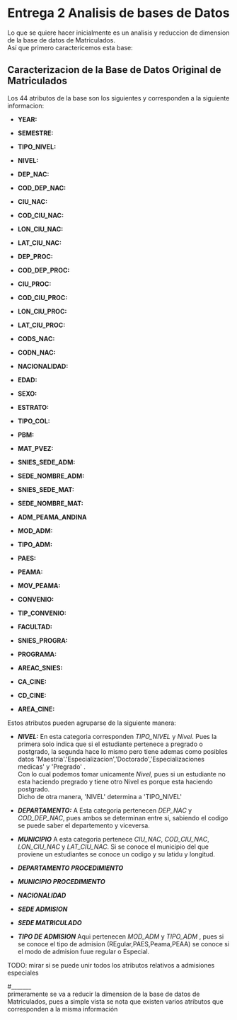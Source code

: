 # Entrega 2 Analisis de bases de Datos

Lo que se quiere hacer inicialmente es un analisis y reduccion de dimension de la base de datos de Matriculados.  
Así que primero caractericemos esta base:  

## Caracterizacion de la Base de Datos Original de Matriculados

Los 44 atributos de la base son los siguientes y corresponden a la siguiente informacion:

+ **YEAR:**  
+ **SEMESTRE:**  
+ **TIPO_NIVEL:**          
+ **NIVEL:**  
+ **DEP_NAC:**  
+ **COD_DEP_NAC:**
+ **CIU_NAC:**  
+ **COD_CIU_NAC:**  
+ **LON_CIU_NAC:**  
+ **LAT_CIU_NAC:**  

+ **DEP_PROC:**  
+ **COD_DEP_PROC:**

+ **CIU_PROC:**  
+ **COD_CIU_PROC:**  
+ **LON_CIU_PROC:**  
+ **LAT_CIU_PROC:**  

+ **CODS_NAC:**  
+ **CODN_NAC:**  
+ **NACIONALIDAD:** 

+ **EDAD:**  
+ **SEXO:**  
+ **ESTRATO:**  
+ **TIPO_COL:**  
+ **PBM:**  
+ **MAT_PVEZ:** 

+ **SNIES_SEDE_ADM:**  
+ **SEDE_NOMBRE_ADM:**  

+ **SNIES_SEDE_MAT:**  
+ **SEDE_NOMBRE_MAT:**  

+ **ADM_PEAMA_ANDINA**  

+ **MOD_ADM:**  
+ **TIPO_ADM:**  
+ **PAES:**  
+ **PEAMA:**  
+ **MOV_PEAMA:**
  
+ **CONVENIO:**  
+ **TIP_CONVENIO:**  
+ **FACULTAD:**  
+ **SNIES_PROGRA:**  
+ **PROGRAMA:**  
+ **AREAC_SNIES:**  
+ **CA_CINE:**  
+ **CD_CINE:**  
+ **AREA_CINE:**  

Estos atributos pueden agruparse de la siguiente manera:  

+ ***NIVEL:*** En esta categoria corresponden *TIPO_NIVEL* y *Nivel*. Pues la primera solo indica que si el estudiante pertenece a pregrado o postgrado,
  la segunda hace lo mismo pero tiene ademas como posibles datos 'Maestria'.'Especializacion','Doctorado','Especializaciones medicas' y 'Pregrado' .  
  Con lo cual podemos tomar unicamente *Nivel*, pues si un estudiante no esta haciendo pregrado y tiene otro Nivel es porque esta haciendo postgrado.  
  Dicho de otra manera, 'NIVEL' determina a 'TIPO_NIVEL'

+ ***DEPARTAMENTO:*** A Esta categoria pertenecen *DEP_NAC* y *COD_DEP_NAC*, pues ambos se determinan entre sí, sabiendo el codigo se puede saber el departemento y viceversa.  

+ ***MUNICIPIO*** A esta categoria pertenece *CIU_NAC*, *COD_CIU_NAC*, *LON_CIU_NAC* y *LAT_CIU_NAC*. Si se conoce el municipio del que proviene un estudiantes se conoce un codigo y su latidu y longitud.  

+ ***DEPARTAMENTO PROCEDIMIENTO***  

+ ***MUNICIPIO PROCEDIMIENTO***  

+ ***NACIONALIDAD***  

+ ***SEDE ADMISION***  

+ ***SEDE MATRICULADO***  

+ ***TIPO DE ADMISION*** Aqui pertenecen *MOD_ADM* y *TIPO_ADM* , pues si se conoce el tipo de admision (REgular,PAES,Peama,PEAA) se conoce si el modo de admision fuue regular o Especial.  

TODO: mirar si se puede unir todos los atributos relativos a admisiones especiales



#_______  
primeramente se va a reducir la dimension de la base de datos de Matriculados, pues a simple vista 
se nota que existen varios atributos que corresponden a la misma información  
